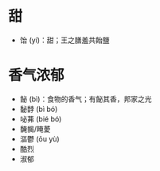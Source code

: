 # 甜
* 饴 (yí)：甜；王之膳羞共飴鹽
# 香气浓郁
* 飶 (bì)：食物的香气；有飶其香，邦家之光
* 馝馞 (bì bó)
* 咇茀 (bié bó)
* 馣馤/䁆薆
* 漚鬱 (ōu yù)
* 酷烈
* 淑郁